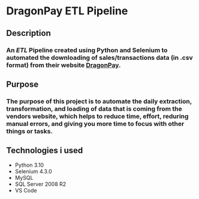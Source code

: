 # DragonPay ETL Pipeline

## **Description**

### An _ETL_ Pipeline created using Python and Selenium to automated the downloading of sales/transactions data (in .csv format) from their website [DragonPay](https://gw.dragonpay.ph/AdminWeb/LoginPage.aspx).

## **Purpose**

### The purpose of this project is to automate the daily extraction, transformation, and loading of data that is coming from the vendors website, which helps to reduce time, effort, reduring manual errors, and giving you more time to focus with other things or tasks.

## **Technologies i used**

- Python 3.10
- Selenium 4.3.0
- MySQL
- SQL Server 2008 R2
- VS Code
